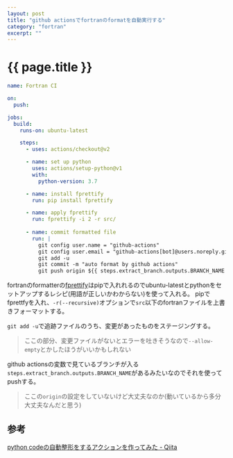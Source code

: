 ```yaml
---
layout: post
title: "github actionsでfortranのformatを自動実行する"
category: "fortran"
excerpt: ""
---
```


# {{ page.title  }}

```yaml
name: Fortran CI

on: 
  push: 

jobs:
  build:
    runs-on: ubuntu-latest

    steps:
      - uses: actions/checkout@v2

      - name: set up python
        uses: actions/setup-python@v1
        with:
          python-version: 3.7

      - name: install fprettify
        run: pip install fprettify

      - name: apply fprettify
        run: fprettify -i 2 -r src/
      
      - name: commit formatted file
        run: |
          git config user.name = "github-actions"
          git config user.email = "github-actions[bot]@users.noreply.github.com"
          git add -u 
          git commit -m "auto format by github actions"
          git push origin ${{ steps.extract_branch.outputs.BRANCH_NAME  }}
```

fortranのformatterの[fprettify](https://github.com/pseewald/fprettify)はpipで入れれるのでubuntu-latestとpythonをセットアップするレシピ(用語が正しいかわからない)を使って入れる。
pipでfprettfyを入れ、`-r(--recursive)`オプションで`src`以下のfortranファイルを上書きフォーマットする。

`git add -u`で追跡ファイルのうち、変更があったものをステージングする。
> ここの部分、変更ファイルがないとエラーを吐きそうなので`--allow-empty`とかしたほうがいいかもしれない

github actionsの変数で見ているブランチが入る`steps.extract_branch.outputs.BRANCH_NAME`があるみたいなのでそれを使ってpushする。
> ここの`origin`の設定をしていないけど大丈夫なのか(動いているから多分大丈夫なんだと思う)



## 参考

[python codeの自動整形をするアクションを作ってみた - Qiita](https://qiita.com/utom/items/d6b17776f8e966985b01)
